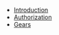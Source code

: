 * [Introduction](https://github.com/scitran/client/wiki/Home)
* [Authorization](https://github.com/scitran/client/wiki/Authorization)
* [Gears](https://github.com/scitran/client/wiki/Gears)
